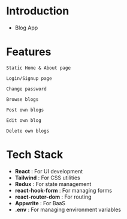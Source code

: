 # Introduction
* Blog App

# Features
```
Static Home & About page

Login/Signup page

Change password

Browse blogs

Post own blogs

Edit own blog

Delete own blogs
```

# Tech Stack
* **React** : For UI development
* **Tailwind** : For CSS utilities
* **Redux** : For state management
* **react-hook-form** : For managing forms
* **react-router-dom** : For routing
* **Appwrite** : For BaaS
* **.env** : For managing environment variables